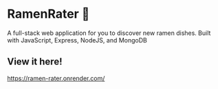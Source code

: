 # RamenRater 🍜

A full-stack web application for you to discover new ramen dishes. Built with JavaScript, Express, NodeJS, and MongoDB

## View it here!
https://ramen-rater.onrender.com/

